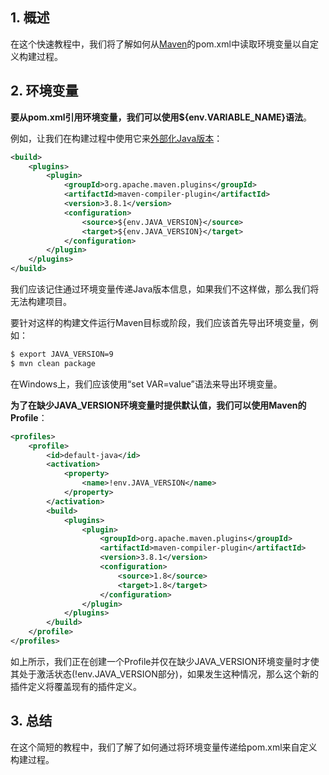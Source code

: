 ## 1. 概述

在这个快速教程中，我们将了解如何从[Maven](https://www.baeldung.com/maven)的pom.xml中读取环境变量以自定义构建过程。

## 2. 环境变量

**要从pom.xml引用环境变量，我们可以使用${env.VARIABLE_NAME}语法**。

例如，让我们在构建过程中使用它来[外部化Java版本](https://www.baeldung.com/maven-java-version)：

```xml
<build>
    <plugins>
        <plugin>
            <groupId>org.apache.maven.plugins</groupId>
            <artifactId>maven-compiler-plugin</artifactId>
            <version>3.8.1</version>
            <configuration>
                <source>${env.JAVA_VERSION}</source>
                <target>${env.JAVA_VERSION}</target>
            </configuration>
        </plugin>
    </plugins>
</build>
```

我们应该记住通过环境变量传递Java版本信息，如果我们不这样做，那么我们将无法构建项目。

要针对这样的构建文件运行Maven目标或阶段，我们应该首先导出环境变量，例如：

```bash
$ export JAVA_VERSION=9
$ mvn clean package
```

在Windows上，我们应该使用“set VAR=value”语法来导出环境变量。

**为了在缺少JAVA_VERSION环境变量时提供默认值，我们可以使用Maven的Profile**：

```xml
<profiles>
    <profile>
        <id>default-java</id>
        <activation>
            <property>
                <name>!env.JAVA_VERSION</name>
            </property>
        </activation>
        <build>
            <plugins>
                <plugin>
                    <groupId>org.apache.maven.plugins</groupId>
                    <artifactId>maven-compiler-plugin</artifactId>
                    <version>3.8.1</version>
                    <configuration>
                        <source>1.8</source>
                        <target>1.8</target>
                    </configuration>
                </plugin>
            </plugins>
        </build>
    </profile>
</profiles>
```

如上所示，我们正在创建一个Profile并仅在缺少JAVA_VERSION环境变量时才使其处于激活状态(!env.JAVA_VERSION部分)，如果发生这种情况，那么这个新的插件定义将覆盖现有的插件定义。

## 3. 总结

在这个简短的教程中，我们了解了如何通过将环境变量传递给pom.xml来自定义构建过程。